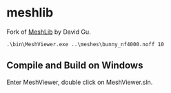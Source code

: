 # meshlib

Fork of [MeshLib](https://www3.cs.stonybrook.edu/~gu/software/MeshLib/index.html) by David Gu.

```
.\bin\MeshViewer.exe ..\meshes\bunny_nf4000.noff 10
```

## Compile and Build on Windows

Enter MeshViewer, double click on MeshViewer.sln.
